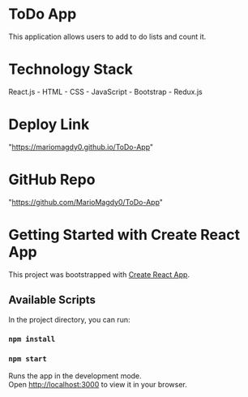 # ToDo App

This application allows users to add to do lists and count it.

# Technology Stack

React.js - HTML - CSS - JavaScript - Bootstrap - Redux.js

# Deploy Link

"https://mariomagdy0.github.io/ToDo-App"

# GitHub Repo

"https://github.com/MarioMagdy0/ToDo-App"

# Getting Started with Create React App

This project was bootstrapped with [Create React App](https://github.com/facebook/create-react-app).

## Available Scripts

In the project directory, you can run:

### `npm install`

### `npm start`

Runs the app in the development mode.\
Open [http://localhost:3000](http://localhost:3000) to view it in your browser.
